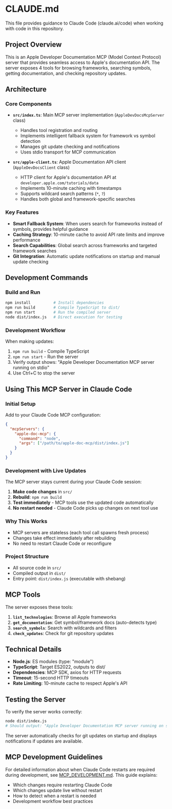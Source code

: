 # CLAUDE.md

This file provides guidance to Claude Code (claude.ai/code) when working with code in this repository.

## Project Overview

This is an Apple Developer Documentation MCP (Model Context Protocol) server that provides seamless access to Apple's documentation API. The server exposes 4 tools for browsing frameworks, searching symbols, getting documentation, and checking repository updates.

## Architecture

### Core Components

- **`src/index.ts`**: Main MCP server implementation (`AppleDevDocsMcpServer` class)
  - Handles tool registration and routing
  - Implements intelligent fallback system for framework vs symbol detection
  - Manages git update checking and notifications
  - Uses stdio transport for MCP communication

- **`src/apple-client.ts`**: Apple Documentation API client (`AppleDevDocsClient` class)
  - HTTP client for Apple's documentation API at `developer.apple.com/tutorials/data`
  - Implements 10-minute caching with timestamps
  - Supports wildcard search patterns (`*`, `?`)
  - Handles both global and framework-specific searches

### Key Features

- **Smart Fallback System**: When users search for frameworks instead of symbols, provides helpful guidance
- **Caching Strategy**: 10-minute cache to avoid API rate limits and improve performance
- **Search Capabilities**: Global search across frameworks and targeted framework searches
- **Git Integration**: Automatic update notifications on startup and manual update checking

## Development Commands

### Build and Run
```bash
npm install          # Install dependencies
npm run build        # Compile TypeScript to dist/
npm run start        # Run the compiled server
node dist/index.js   # Direct execution for testing
```

### Development Workflow
When making updates:
1. `npm run build` - Compile TypeScript
2. `npm run start` - Run the server
3. Verify output shows: "Apple Developer Documentation MCP server running on stdio"
4. Use Ctrl+C to stop the server

## Using This MCP Server in Claude Code

### Initial Setup
Add to your Claude Code MCP configuration:
```json
{
  "mcpServers": {
    "apple-doc-mcp": {
      "command": "node",
      "args": ["/path/to/apple-doc-mcp/dist/index.js"]
    }
  }
}
```

### Development with Live Updates
The MCP server stays current during your Claude Code session:

1. **Make code changes** in `src/`
2. **Rebuild**: `npm run build`
3. **Test immediately** - MCP tools use the updated code automatically
4. **No restart needed** - Claude Code picks up changes on next tool use

### Why This Works
- MCP servers are stateless (each tool call spawns fresh process)
- Changes take effect immediately after rebuilding
- No need to restart Claude Code or reconfigure

### Project Structure
- All source code in `src/`
- Compiled output in `dist/`
- Entry point: `dist/index.js` (executable with shebang)

## MCP Tools

The server exposes these tools:

1. **`list_technologies`**: Browse all Apple frameworks
2. **`get_documentation`**: Get symbol/framework docs (auto-detects type)
3. **`search_symbols`**: Search with wildcards and filters
4. **`check_updates`**: Check for git repository updates

## Technical Details

- **Node.js**: ES modules (type: "module")
- **TypeScript**: Target ES2022, outputs to dist/
- **Dependencies**: MCP SDK, axios for HTTP requests
- **Timeout**: 15-second HTTP timeouts
- **Rate Limiting**: 10-minute cache to respect Apple's API

## Testing the Server

To verify the server works correctly:
```bash
node dist/index.js
# Should output: "Apple Developer Documentation MCP server running on stdio"
```

The server automatically checks for git updates on startup and displays notifications if updates are available.

## MCP Development Guidelines

For detailed information about when Claude Code restarts are required during development, see [MCP_DEVELOPMENT.md](./MCP_DEVELOPMENT.md). This guide explains:
- Which changes require restarting Claude Code
- Which changes update live without restart
- How to detect when a restart is needed
- Development workflow best practices